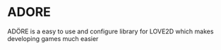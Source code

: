 # ADORE
ADÖRE is a easy to use and configure library for LOVE2D which makes developing games much easier

